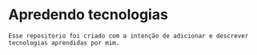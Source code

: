 # Apredendo tecnologias

	Esse repositorio foi criado com a intenção de adicionar e descrever tecnologias aprendidas por mim.

